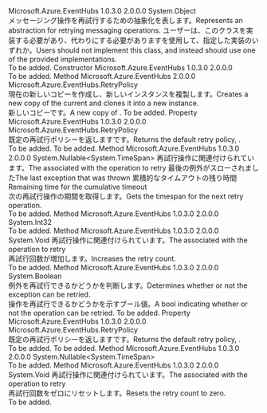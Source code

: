 <Type Name="RetryPolicy" FullName="Microsoft.Azure.EventHubs.RetryPolicy">
  <TypeSignature Language="C#" Value="public abstract class RetryPolicy" />
  <TypeSignature Language="ILAsm" Value=".class public auto ansi abstract beforefieldinit RetryPolicy extends System.Object" />
  <TypeSignature Language="DocId" Value="T:Microsoft.Azure.EventHubs.RetryPolicy" />
  <TypeSignature Language="VB.NET" Value="Public MustInherit Class RetryPolicy" />
  <TypeSignature Language="F#" Value="type RetryPolicy = class" />
  <AssemblyInfo>
    <AssemblyName>Microsoft.Azure.EventHubs</AssemblyName>
    <AssemblyVersion>1.0.3.0</AssemblyVersion>
    <AssemblyVersion>2.0.0.0</AssemblyVersion>
  </AssemblyInfo>
  <Base>
    <BaseTypeName>System.Object</BaseTypeName>
  </Base>
  <Interfaces />
  <Docs>
    <summary>
            <span data-ttu-id="2079c-101">メッセージング操作を再試行するための抽象化を表します。</span><span class="sxs-lookup"><span data-stu-id="2079c-101">Represents an abstraction for retrying messaging operations.</span></span> <span data-ttu-id="2079c-102">ユーザーは、このクラスを実装する必要があり、代わりにする必要がありますを使用して、指定した実装のいずれか。</span><span class="sxs-lookup"><span data-stu-id="2079c-102">Users should not implement this class, and instead should use one of the provided implementations.</span></span>
            </summary>
    <remarks>To be added.</remarks>
  </Docs>
  <Members>
    <Member MemberName=".ctor">
      <MemberSignature Language="C#" Value="protected RetryPolicy ();" />
      <MemberSignature Language="ILAsm" Value=".method familyhidebysig specialname rtspecialname instance void .ctor() cil managed" />
      <MemberSignature Language="DocId" Value="M:Microsoft.Azure.EventHubs.RetryPolicy.#ctor" />
      <MemberSignature Language="VB.NET" Value="Protected Sub New ()" />
      <MemberType>Constructor</MemberType>
      <AssemblyInfo>
        <AssemblyName>Microsoft.Azure.EventHubs</AssemblyName>
        <AssemblyVersion>1.0.3.0</AssemblyVersion>
        <AssemblyVersion>2.0.0.0</AssemblyVersion>
      </AssemblyInfo>
      <Parameters />
      <Docs>
        <summary />
        <remarks>To be added.</remarks>
      </Docs>
    </Member>
    <Member MemberName="Clone">
      <MemberSignature Language="C#" Value="public abstract Microsoft.Azure.EventHubs.RetryPolicy Clone ();" />
      <MemberSignature Language="ILAsm" Value=".method public hidebysig newslot virtual instance class Microsoft.Azure.EventHubs.RetryPolicy Clone() cil managed" />
      <MemberSignature Language="DocId" Value="M:Microsoft.Azure.EventHubs.RetryPolicy.Clone" />
      <MemberSignature Language="VB.NET" Value="Public MustOverride Function Clone () As RetryPolicy" />
      <MemberSignature Language="F#" Value="abstract member Clone : unit -&gt; Microsoft.Azure.EventHubs.RetryPolicy" Usage="retryPolicy.Clone " />
      <MemberType>Method</MemberType>
      <AssemblyInfo>
        <AssemblyName>Microsoft.Azure.EventHubs</AssemblyName>
        <AssemblyVersion>2.0.0.0</AssemblyVersion>
      </AssemblyInfo>
      <ReturnValue>
        <ReturnType>Microsoft.Azure.EventHubs.RetryPolicy</ReturnType>
      </ReturnValue>
      <Parameters />
      <Docs>
        <summary><span data-ttu-id="2079c-103">現在の新しいコピーを作成<see cref="T:Microsoft.Azure.EventHubs.RetryPolicy" />し、新しいインスタンスを複製します。</span><span class="sxs-lookup"><span data-stu-id="2079c-103">Creates a new copy of the current <see cref="T:Microsoft.Azure.EventHubs.RetryPolicy" /> and clones it into a new instance.</span></span></summary>
        <returns><span data-ttu-id="2079c-104">新しいコピー<see cref="T:Microsoft.Azure.EventHubs.RetryPolicy" />です。</span><span class="sxs-lookup"><span data-stu-id="2079c-104">A new copy of <see cref="T:Microsoft.Azure.EventHubs.RetryPolicy" />.</span></span></returns>
        <remarks>To be added.</remarks>
      </Docs>
    </Member>
    <Member MemberName="Default">
      <MemberSignature Language="C#" Value="public static Microsoft.Azure.EventHubs.RetryPolicy Default { get; }" />
      <MemberSignature Language="ILAsm" Value=".property class Microsoft.Azure.EventHubs.RetryPolicy Default" />
      <MemberSignature Language="DocId" Value="P:Microsoft.Azure.EventHubs.RetryPolicy.Default" />
      <MemberSignature Language="VB.NET" Value="Public Shared ReadOnly Property Default As RetryPolicy" />
      <MemberSignature Language="F#" Value="member this.Default : Microsoft.Azure.EventHubs.RetryPolicy" Usage="Microsoft.Azure.EventHubs.RetryPolicy.Default" />
      <MemberType>Property</MemberType>
      <AssemblyInfo>
        <AssemblyName>Microsoft.Azure.EventHubs</AssemblyName>
        <AssemblyVersion>1.0.3.0</AssemblyVersion>
        <AssemblyVersion>2.0.0.0</AssemblyVersion>
      </AssemblyInfo>
      <ReturnValue>
        <ReturnType>Microsoft.Azure.EventHubs.RetryPolicy</ReturnType>
      </ReturnValue>
      <Docs>
        <summary>
            <span data-ttu-id="2079c-105">既定の再試行ポリシーを返します<see cref="T:Microsoft.Azure.EventHubs.RetryExponential" />です。</span><span class="sxs-lookup"><span data-stu-id="2079c-105">Returns the default retry policy, <see cref="T:Microsoft.Azure.EventHubs.RetryExponential" />.</span></span>
            </summary>
        <value>To be added.</value>
        <remarks>To be added.</remarks>
      </Docs>
    </Member>
    <Member MemberName="GetNextRetryInterval">
      <MemberSignature Language="C#" Value="public Nullable&lt;TimeSpan&gt; GetNextRetryInterval (string clientId, Exception lastException, TimeSpan remainingTime);" />
      <MemberSignature Language="ILAsm" Value=".method public hidebysig instance valuetype System.Nullable`1&lt;valuetype System.TimeSpan&gt; GetNextRetryInterval(string clientId, class System.Exception lastException, valuetype System.TimeSpan remainingTime) cil managed" />
      <MemberSignature Language="DocId" Value="M:Microsoft.Azure.EventHubs.RetryPolicy.GetNextRetryInterval(System.String,System.Exception,System.TimeSpan)" />
      <MemberSignature Language="VB.NET" Value="Public Function GetNextRetryInterval (clientId As String, lastException As Exception, remainingTime As TimeSpan) As Nullable(Of TimeSpan)" />
      <MemberSignature Language="F#" Value="member this.GetNextRetryInterval : string * Exception * TimeSpan -&gt; Nullable&lt;TimeSpan&gt;" Usage="retryPolicy.GetNextRetryInterval (clientId, lastException, remainingTime)" />
      <MemberType>Method</MemberType>
      <AssemblyInfo>
        <AssemblyName>Microsoft.Azure.EventHubs</AssemblyName>
        <AssemblyVersion>1.0.3.0</AssemblyVersion>
        <AssemblyVersion>2.0.0.0</AssemblyVersion>
      </AssemblyInfo>
      <ReturnValue>
        <ReturnType>System.Nullable&lt;System.TimeSpan&gt;</ReturnType>
      </ReturnValue>
      <Parameters>
        <Parameter Name="clientId" Type="System.String" />
        <Parameter Name="lastException" Type="System.Exception" />
        <Parameter Name="remainingTime" Type="System.TimeSpan" />
      </Parameters>
      <Docs>
        <param name="clientId"><span data-ttu-id="2079c-106"><see cref="P:Microsoft.Azure.EventHubs.ClientEntity.ClientId" />再試行操作に関連付けられています。</span><span class="sxs-lookup"><span data-stu-id="2079c-106">The <see cref="P:Microsoft.Azure.EventHubs.ClientEntity.ClientId" /> associated with the operation to retry</span></span></param>
        <param name="lastException"><span data-ttu-id="2079c-107">最後の例外がスローされました</span><span class="sxs-lookup"><span data-stu-id="2079c-107">The last exception that was thrown</span></span></param>
        <param name="remainingTime"><span data-ttu-id="2079c-108">累積的なタイムアウトの残り時間</span><span class="sxs-lookup"><span data-stu-id="2079c-108">Remaining time for the cumulative timeout</span></span></param>
        <summary>
            <span data-ttu-id="2079c-109">次の再試行操作の期間を取得します。</span><span class="sxs-lookup"><span data-stu-id="2079c-109">Gets the timespan for the next retry operation.</span></span>
            </summary>
        <returns />
        <remarks>To be added.</remarks>
      </Docs>
    </Member>
    <Member MemberName="GetRetryCount">
      <MemberSignature Language="C#" Value="protected int GetRetryCount (string clientId);" />
      <MemberSignature Language="ILAsm" Value=".method familyhidebysig instance int32 GetRetryCount(string clientId) cil managed" />
      <MemberSignature Language="DocId" Value="M:Microsoft.Azure.EventHubs.RetryPolicy.GetRetryCount(System.String)" />
      <MemberSignature Language="VB.NET" Value="Protected Function GetRetryCount (clientId As String) As Integer" />
      <MemberSignature Language="F#" Value="member this.GetRetryCount : string -&gt; int" Usage="retryPolicy.GetRetryCount clientId" />
      <MemberType>Method</MemberType>
      <AssemblyInfo>
        <AssemblyName>Microsoft.Azure.EventHubs</AssemblyName>
        <AssemblyVersion>1.0.3.0</AssemblyVersion>
        <AssemblyVersion>2.0.0.0</AssemblyVersion>
      </AssemblyInfo>
      <ReturnValue>
        <ReturnType>System.Int32</ReturnType>
      </ReturnValue>
      <Parameters>
        <Parameter Name="clientId" Type="System.String" />
      </Parameters>
      <Docs>
        <param name="clientId"></param>
        <summary />
        <returns />
        <remarks>To be added.</remarks>
      </Docs>
    </Member>
    <Member MemberName="IncrementRetryCount">
      <MemberSignature Language="C#" Value="public void IncrementRetryCount (string clientId);" />
      <MemberSignature Language="ILAsm" Value=".method public hidebysig instance void IncrementRetryCount(string clientId) cil managed" />
      <MemberSignature Language="DocId" Value="M:Microsoft.Azure.EventHubs.RetryPolicy.IncrementRetryCount(System.String)" />
      <MemberSignature Language="VB.NET" Value="Public Sub IncrementRetryCount (clientId As String)" />
      <MemberSignature Language="F#" Value="member this.IncrementRetryCount : string -&gt; unit" Usage="retryPolicy.IncrementRetryCount clientId" />
      <MemberType>Method</MemberType>
      <AssemblyInfo>
        <AssemblyName>Microsoft.Azure.EventHubs</AssemblyName>
        <AssemblyVersion>1.0.3.0</AssemblyVersion>
        <AssemblyVersion>2.0.0.0</AssemblyVersion>
      </AssemblyInfo>
      <ReturnValue>
        <ReturnType>System.Void</ReturnType>
      </ReturnValue>
      <Parameters>
        <Parameter Name="clientId" Type="System.String" />
      </Parameters>
      <Docs>
        <param name="clientId"><span data-ttu-id="2079c-110"><see cref="P:Microsoft.Azure.EventHubs.ClientEntity.ClientId" />再試行操作に関連付けられています。</span><span class="sxs-lookup"><span data-stu-id="2079c-110">The <see cref="P:Microsoft.Azure.EventHubs.ClientEntity.ClientId" /> associated with the operation to retry</span></span></param>
        <summary>
            <span data-ttu-id="2079c-111">再試行回数が増加します。</span><span class="sxs-lookup"><span data-stu-id="2079c-111">Increases the retry count.</span></span>
            </summary>
        <remarks>To be added.</remarks>
      </Docs>
    </Member>
    <Member MemberName="IsRetryableException">
      <MemberSignature Language="C#" Value="public static bool IsRetryableException (Exception exception);" />
      <MemberSignature Language="ILAsm" Value=".method public static hidebysig bool IsRetryableException(class System.Exception exception) cil managed" />
      <MemberSignature Language="DocId" Value="M:Microsoft.Azure.EventHubs.RetryPolicy.IsRetryableException(System.Exception)" />
      <MemberSignature Language="F#" Value="static member IsRetryableException : Exception -&gt; bool" Usage="Microsoft.Azure.EventHubs.RetryPolicy.IsRetryableException exception" />
      <MemberType>Method</MemberType>
      <AssemblyInfo>
        <AssemblyName>Microsoft.Azure.EventHubs</AssemblyName>
        <AssemblyVersion>1.0.3.0</AssemblyVersion>
        <AssemblyVersion>2.0.0.0</AssemblyVersion>
      </AssemblyInfo>
      <ReturnValue>
        <ReturnType>System.Boolean</ReturnType>
      </ReturnValue>
      <Parameters>
        <Parameter Name="exception" Type="System.Exception" />
      </Parameters>
      <Docs>
        <param name="exception"></param>
        <summary>
            <span data-ttu-id="2079c-112">例外を再試行できるかどうかを判断します。</span><span class="sxs-lookup"><span data-stu-id="2079c-112">Determines whether or not the exception can be retried.</span></span>
            </summary>
        <returns><span data-ttu-id="2079c-113">操作を再試行できるかどうかを示すブール値。</span><span class="sxs-lookup"><span data-stu-id="2079c-113">A bool indicating whether or not the operation can be retried.</span></span></returns>
        <remarks>To be added.</remarks>
      </Docs>
    </Member>
    <Member MemberName="NoRetry">
      <MemberSignature Language="C#" Value="public static Microsoft.Azure.EventHubs.RetryPolicy NoRetry { get; }" />
      <MemberSignature Language="ILAsm" Value=".property class Microsoft.Azure.EventHubs.RetryPolicy NoRetry" />
      <MemberSignature Language="DocId" Value="P:Microsoft.Azure.EventHubs.RetryPolicy.NoRetry" />
      <MemberSignature Language="VB.NET" Value="Public Shared ReadOnly Property NoRetry As RetryPolicy" />
      <MemberSignature Language="F#" Value="member this.NoRetry : Microsoft.Azure.EventHubs.RetryPolicy" Usage="Microsoft.Azure.EventHubs.RetryPolicy.NoRetry" />
      <MemberType>Property</MemberType>
      <AssemblyInfo>
        <AssemblyName>Microsoft.Azure.EventHubs</AssemblyName>
        <AssemblyVersion>1.0.3.0</AssemblyVersion>
        <AssemblyVersion>2.0.0.0</AssemblyVersion>
      </AssemblyInfo>
      <ReturnValue>
        <ReturnType>Microsoft.Azure.EventHubs.RetryPolicy</ReturnType>
      </ReturnValue>
      <Docs>
        <summary>
            <span data-ttu-id="2079c-114">既定の再試行ポリシーを返します<see cref="P:Microsoft.Azure.EventHubs.RetryPolicy.NoRetry" />です。</span><span class="sxs-lookup"><span data-stu-id="2079c-114">Returns the default retry policy, <see cref="P:Microsoft.Azure.EventHubs.RetryPolicy.NoRetry" />.</span></span>
            </summary>
        <value>To be added.</value>
        <remarks>To be added.</remarks>
      </Docs>
    </Member>
    <Member MemberName="OnGetNextRetryInterval">
      <MemberSignature Language="C#" Value="protected abstract Nullable&lt;TimeSpan&gt; OnGetNextRetryInterval (string clientId, Exception lastException, TimeSpan remainingTime, int baseWaitTime);" />
      <MemberSignature Language="ILAsm" Value=".method familyhidebysig newslot virtual instance valuetype System.Nullable`1&lt;valuetype System.TimeSpan&gt; OnGetNextRetryInterval(string clientId, class System.Exception lastException, valuetype System.TimeSpan remainingTime, int32 baseWaitTime) cil managed" />
      <MemberSignature Language="DocId" Value="M:Microsoft.Azure.EventHubs.RetryPolicy.OnGetNextRetryInterval(System.String,System.Exception,System.TimeSpan,System.Int32)" />
      <MemberSignature Language="VB.NET" Value="Protected MustOverride Function OnGetNextRetryInterval (clientId As String, lastException As Exception, remainingTime As TimeSpan, baseWaitTime As Integer) As Nullable(Of TimeSpan)" />
      <MemberSignature Language="F#" Value="abstract member OnGetNextRetryInterval : string * Exception * TimeSpan * int -&gt; Nullable&lt;TimeSpan&gt;" Usage="retryPolicy.OnGetNextRetryInterval (clientId, lastException, remainingTime, baseWaitTime)" />
      <MemberType>Method</MemberType>
      <AssemblyInfo>
        <AssemblyName>Microsoft.Azure.EventHubs</AssemblyName>
        <AssemblyVersion>1.0.3.0</AssemblyVersion>
        <AssemblyVersion>2.0.0.0</AssemblyVersion>
      </AssemblyInfo>
      <ReturnValue>
        <ReturnType>System.Nullable&lt;System.TimeSpan&gt;</ReturnType>
      </ReturnValue>
      <Parameters>
        <Parameter Name="clientId" Type="System.String" />
        <Parameter Name="lastException" Type="System.Exception" />
        <Parameter Name="remainingTime" Type="System.TimeSpan" />
        <Parameter Name="baseWaitTime" Type="System.Int32" />
      </Parameters>
      <Docs>
        <param name="clientId"></param>
        <param name="lastException"></param>
        <param name="remainingTime"></param>
        <param name="baseWaitTime"></param>
        <summary />
        <returns />
        <remarks>To be added.</remarks>
      </Docs>
    </Member>
    <Member MemberName="ResetRetryCount">
      <MemberSignature Language="C#" Value="public void ResetRetryCount (string clientId);" />
      <MemberSignature Language="ILAsm" Value=".method public hidebysig instance void ResetRetryCount(string clientId) cil managed" />
      <MemberSignature Language="DocId" Value="M:Microsoft.Azure.EventHubs.RetryPolicy.ResetRetryCount(System.String)" />
      <MemberSignature Language="VB.NET" Value="Public Sub ResetRetryCount (clientId As String)" />
      <MemberSignature Language="F#" Value="member this.ResetRetryCount : string -&gt; unit" Usage="retryPolicy.ResetRetryCount clientId" />
      <MemberType>Method</MemberType>
      <AssemblyInfo>
        <AssemblyName>Microsoft.Azure.EventHubs</AssemblyName>
        <AssemblyVersion>1.0.3.0</AssemblyVersion>
        <AssemblyVersion>2.0.0.0</AssemblyVersion>
      </AssemblyInfo>
      <ReturnValue>
        <ReturnType>System.Void</ReturnType>
      </ReturnValue>
      <Parameters>
        <Parameter Name="clientId" Type="System.String" />
      </Parameters>
      <Docs>
        <param name="clientId"><span data-ttu-id="2079c-115"><see cref="P:Microsoft.Azure.EventHubs.ClientEntity.ClientId" />再試行操作に関連付けられています。</span><span class="sxs-lookup"><span data-stu-id="2079c-115">The <see cref="P:Microsoft.Azure.EventHubs.ClientEntity.ClientId" /> associated with the operation to retry</span></span></param>
        <summary>
            <span data-ttu-id="2079c-116">再試行回数をゼロにリセットします。</span><span class="sxs-lookup"><span data-stu-id="2079c-116">Resets the retry count to zero.</span></span>
            </summary>
        <remarks>To be added.</remarks>
      </Docs>
    </Member>
  </Members>
</Type>